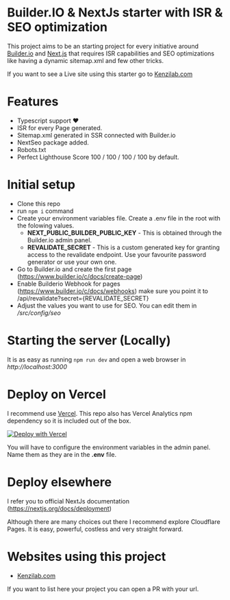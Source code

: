 # Builder.IO & NextJs starter with ISR & SEO optimization

This project aims to be an starting project for every initiative around [Builder.io](https://builder.io) and [Next.js](https://nextjs.org) that requires ISR capabilities and SEO optimizations like having a dynamic sitemap.xml and few other tricks.

If you want to see a Live site using this starter go to [Kenzilab.com](https://kenzilab.com)

# Features
- Typescript support ❤️
- ISR for every Page generated.
- Sitemap.xml generated in SSR connected with Builder.io
- NextSeo package added.
- Robots.txt
- Perfect Lighthouse Score 100 / 100 / 100 / 100 by default.


# Initial setup

- Clone this repo
- run ```npm i``` command
- Create your environment variables file. Create a .env file in the root with the folowing values.
  - **NEXT_PUBLIC_BUILDER_PUBLIC_KEY** - This is obtained through the Builder.io admin panel.
  - **REVALIDATE_SECRET** - This is a custom generated key for granting access to the revalidate endpoint. Use your favourite password generator or use your own one.
- Go to Builder.io and create the first page (https://www.builder.io/c/docs/create-page)
- Enable Builderio Webhook for pages (https://www.builder.io/c/docs/webhooks) make sure you point it to /api/revalidate?secret={REVALIDATE_SECRET}
- Adjust the values you want to use for SEO. You can edit them in */src/config/seo*


# Starting the server (Locally)
It is as easy as running ```npm run dev``` and open a web browser in *http://localhost:3000*

# Deploy on Vercel
I recommend use [Vercel](https://vercel.com). This repo also has Vercel Analytics npm dependency so it is included out of the box.

[![Deploy with Vercel](https://vercel.com/button)](https://vercel.com/new/clone?repository-url=https%3A%2F%2Fgithub.com%2FKenzitron%2Fbuilderio-nextjs-isr-seo-starter)

You will have to configure the environment variables in the admin panel. Name them as they are in the **.env** file.

# Deploy elsewhere
I refer you to official NextJs documentation (https://nextjs.org/docs/deployment)

Although there are many choices out there I recommend explore Cloudflare Pages. It is easy, powerful, costless and very straight forward.


# Websites using this project
- [Kenzilab.com](https://kenzilab.com)

If you want to list here your project you can open a PR with your url.